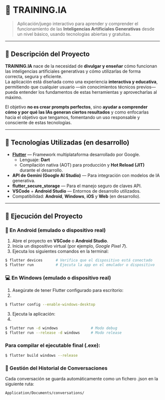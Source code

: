 # 🧠 TRAINING.IA

> Aplicación/juego interactivo para aprender y comprender el funcionamiento de las **Inteligencias Artificiales Generativas** desde un nivel básico, usando tecnologías abiertas y gratuitas.

---

## 📖 Descripción del Proyecto

**TRAINING.IA** nace de la necesidad de **divulgar y enseñar** cómo funcionan las inteligencias artificiales generativas y cómo utilizarlas de forma correcta, segura y eficiente.  
La aplicación está diseñada como una experiencia **interactiva y educativa**, permitiendo que cualquier usuario —sin conocimientos técnicos previos— pueda entender los fundamentos de estas herramientas y aprovecharlas al máximo.

El objetivo **no es crear prompts perfectos**, sino **ayudar a comprender cómo y por qué las IAs generan ciertos resultados** y como enfocarlas hacia el objetivo que tengamos, fomentando un uso responsable y consciente de estas tecnologías.

---

## 🚀 Tecnologías Utilizadas (en desarrollo)

- **[Flutter](https://flutter.dev/)** — Framework multiplataforma desarrollado por Google.  
  - Lenguaje: **Dart**
  - Compilación nativa (AOT) para producción y **Hot Reload (JIT)** durante el desarrollo.
- **API de Gemini (Google AI Studio)** — Para integración con modelos de IA generativa.
- **flutter_secure_storage** — Para el manejo seguro de claves API.
- **VSCode** + **Android Studio** — Entornos de desarrollo utilizados.
- Compatibilidad: **Android**, **Windows**, **iOS** y **Web** (en desarrollo).

---

## 🚀 Ejecución del Proyecto

### 📱 En Android (emulado o dispositivo real)

1. Abre el proyecto en **VSCode** o **Android Studio**.  
2. Inicia un dispositivo virtual (por ejemplo, *Google Pixel 7*).  
3. Ejecuta los siguientes comandos en la terminal:

```bash
$ flutter devices      # Verifica que el dispositivo está conectado
$ flutter run          # Ejecuta la app en el emulador o dispositivo
```

### 💻 En Windows (emulado o dispositivo real)

1. Asegúrate de tener Flutter configurado para escritorio:
2. 
 ```bash
$ flutter config --enable-windows-desktop
```
3. Ejecuta la aplicación:
4. 
```bash
$ flutter run -d windows               # Modo debug
$ flutter run --release -d windows     # Modo release
```

### Para compilar el ejecutable final (.exe):

```bash
$ flutter build windows --release
```

### 💾 Gestión del Historial de Conversaciones

Cada conversación se guarda automáticamente como un fichero .json en la siguiente ruta:

```bash
Application/Documents/conversations/
```
